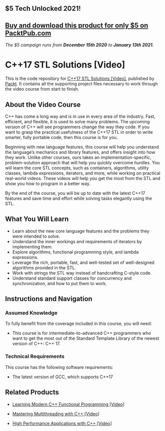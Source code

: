 ## $5 Tech Unlocked 2021!
[Buy and download this product for only $5 on PacktPub.com](https://www.packtpub.com/)
-----
*The $5 campaign         runs from __December 15th 2020__ to __January 13th 2021.__*

# C++17 STL Solutions [Video]
This is the code repository for [C++17 STL Solutions [Video]](https://www.packtpub.com/application-development/c17-stl-solutions-video?utm_source=github&utm_medium=repository&utm_campaign=9781789535273), published by [Packt](https://www.packtpub.com/?utm_source=github). It contains all the supporting project files necessary to work through the video course from start to finish.
## About the Video Course
C++ has come a long way and is in use in every area of the industry. Fast, efficient, and flexible, it is used to solve many problems. The upcoming version of C++ will see programmers change the way they code. If you want to grasp the practical usefulness of the C++17 STL in order to write smarter, fully portable code, then this course is for you.

Beginning with new language features, this course will help you understand the language’s mechanics and library features, and offers insight into how they work. Unlike other courses, ours takes an implementation-specific, problem-solution approach that will help you quickly overcome hurdles. You will learn the core STL concepts, such as containers, algorithms, utility classes, lambda expressions, iterators, and more, while working on practical real-world videos. These videos will help you get the most from the STL and show you how to program in a better way.

By the end of the course, you will be up to date with the latest C++17 features and save time and effort while solving tasks elegantly using the STL.

<H2>What You Will Learn</H2>
<DIV class=book-info-will-learn-text>
<UL>
<LI>Learn about the new core language features and the problems they were intended to solve. 
<LI>Understand the inner workings and requirements of iterators by implementing them. 
<LI>Explore algorithms, functional programming style, and lambda expressions. 
<LI>Leverage the rich, portable, fast, and well-tested set of well-designed algorithms provided in the STL. 
<LI>Work with strings the STL way instead of handcrafting C-style code. 
<LI>Understand standard support classes for concurrency and synchronization, and how to put them to work. </LI></UL></DIV>

## Instructions and Navigation
### Assumed Knowledge
To fully benefit from the coverage included in this course, you will need:<br/>
<UL><LI>This course is for intermediate-to-advanced C++ programmers who want to get the most out of the Standard Template Library of the newest version of C++: C++ 17.</LI></UL>

### Technical Requirements
This course has the following software requirements:<br/>
<UL><LI>The latest version of GCC, which supports  C++17</LI></UL>

## Related Products
* [Learning Modern C++ Functional Programming [Video]](https://www.packtpub.com/application-development/learning-modern-c-functional-programming-video?utm_source=github&utm_medium=repository&utm_campaign=9781789348859)

* [Mastering Multithreading with C++ [Video]](https://www.packtpub.com/application-development/mastering-multithreading-c-video?utm_source=github&utm_medium=repository&utm_campaign=9781788836210)

* [High Performance Applications with C++ [Video]](https://www.packtpub.com/application-development/high-performance-applications-c-video?utm_source=github&utm_medium=repository&utm_campaign=9781789136869)

